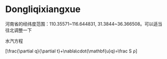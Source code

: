 # Dongliqixiangxue

河南省的经纬度范围：110.35571~116.644831, 31.3844~36.366508。可以适当往北调整一下

水汽方程

\[\frac{\partial q}{\partial t}+\nabla\cdot(\mathbf{u}q)=\frac S ρ\]